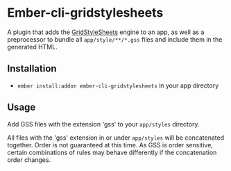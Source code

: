 # Ember-cli-gridstylesheets

A plugin that adds the [GridStyleSheets](http://gridstylesheets.org) engine to an app, as well as a preprocessor to bundle all `app/style/**/*.gss` files and include them in the generated HTML.

## Installation

* `ember install:addon ember-cli-gridstylesheets` in your app directory

## Usage

Add GSS files with the extension 'gss' to your `app/styles` directory.

All files with the 'gss' extension in or under `app/styles` will be concatenated together. Order is not guaranteed at this time. As GSS is order sensitive, certain combinations of rules may behave differently if the concatenation order changes.